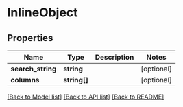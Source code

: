 # InlineObject

## Properties
Name | Type | Description | Notes
------------ | ------------- | ------------- | -------------
**search_string** | **string** |  | [optional] 
**columns** | **string[]** |  | [optional] 

[[Back to Model list]](../README.md#documentation-for-models) [[Back to API list]](../README.md#documentation-for-api-endpoints) [[Back to README]](../README.md)


